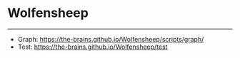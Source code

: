 # Wolfensheep

_______

* Graph: https://the-brains.github.io/Wolfensheep/scripts/graph/
* Test: https://the-brains.github.io/Wolfensheep/test
